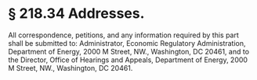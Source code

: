 # § 218.34   Addresses.

All correspondence, petitions, and any information required by this part shall be submitted to: Administrator, Economic Regulatory Administration, Department of Energy, 2000 M Street, NW., Washington, DC 20461, and to the Director, Office of Hearings and Appeals, Department of Energy, 2000 M Street, NW., Washington, DC 20461. 




